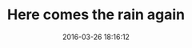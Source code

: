 ---
layout: post
title: 'Here comes the rain again'
date: '2016-03-26 18:16:12'
last_modified_at: '2024-09-18 18:22:01'
category: "Cambridge"
tags:
  - UK
  - Cambridge
  - trees
description: "Raindrops the glass"
featImage: '20160326_cambridge-2548.webp'
featImageAlt: 'Raindrops on the glass, illuminated from inside, against the trees in the background in the evening'
featImageWidth: '1440'
featImageHeight: '960'
coffeeTable: false
---